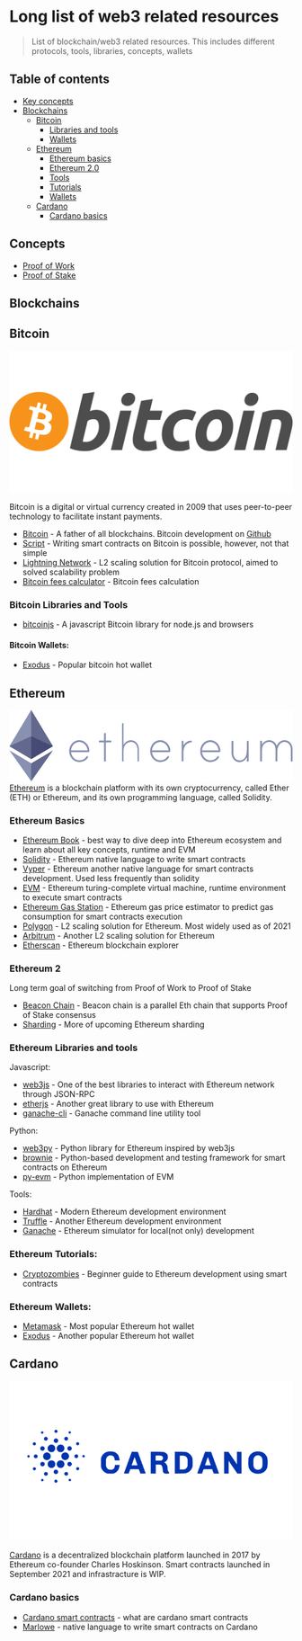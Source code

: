 # Long list of web3 related resources
> List of blockchain/web3 related resources. This includes different protocols, tools, libraries, concepts, wallets

## Table of contents
- [Key concepts](#concepts)
- [Blockchains](#blockchains)
    - [Bitcoin](#bitcoin)
        * [Libraries and tools](#bitcoin-libraries-and-tools)
        * [Wallets](#bitcoin-wallets)
    - [Ethereum](#ethereum)
        * [Ethereum basics](#ethereum-basics)
        * [Ethereum 2.0](#ethereum-2)
        * [Tools](#ethereum-libraries-and-tools)
        * [Tutorials](#ethereum-tutorials)
        * [Wallets](#ethereum-wallets)
    - [Cardano](#cardano)
        * [Cardano basics](#cardano-basics)


## Concepts
- [Proof of Work](https://en.wikipedia.org/wiki/Proof_of_work)
- [Proof of Stake](https://en.wikipedia.org/wiki/Proof_of_stake)

## Blockchains

## Bitcoin
![](images/bitcoin.png)

Bitcoin is a digital or virtual currency created in 2009 that uses peer-to-peer technology to facilitate instant payments.

- [Bitcoin](https://bitcoin.org/en/) - A father of all blockchains. Bitcoin development on [Github](https://github.com/bitcoin)
- [Script](https://en.bitcoin.it/wiki/Script) - Writing smart contracts on Bitcoin is possible, however, not that simple
- [Lightning Network](https://lightning.network/) - L2 scaling solution for Bitcoin protocol, aimed to solved scalability problem
- [Bitcoin fees calculator](https://bitcoinfees.net/) - Bitcoin fees calculation

### Bitcoin Libraries and Tools
- [bitcoinjs](https://github.com/bitcoinjs/bitcoinjs-lib) - A javascript Bitcoin library for node.js and browsers

#### Bitcoin Wallets:
- [Exodus](https://www.exodus.com/) - Popular bitcoin hot wallet


## Ethereum
![](images/ethereum-logo-landscape-purple.png)
[Ethereum](https://ethereum.org/en/)  is a blockchain platform with its own cryptocurrency, called Ether (ETH) or Ethereum, and its own programming language, called Solidity. 

### Ethereum Basics

- [Ethereum Book](https://github.com/ethereumbook/ethereumbook) - best way to dive deep into Ethereum ecosystem and learn about all key concepts, runtime and EVM
- [Solidity](https://github.com/ethereum/solidity) - Ethereum native language to write smart contracts
- [Vyper](https://github.com/vyperlang/vyper) - Ethereum another native language for smart contracts development. Used less frequently than solidity
- [EVM](https://ethereum.org/en/developers/docs/evm/) - Ethereum turing-complete virtual machine, runtime environment to execute smart contracts
- [Ethereum Gas Station](https://ethgasstation.info/) - Ethereum gas price estimator to predict gas consumption for smart contracts execution
- [Polygon](https://github.com/maticnetwork) - L2 scaling solution for Ethereum. Most widely used as of 2021
- [Arbitrum](https://github.com/OffchainLabs/arbitrum) - Another L2 scaling solution for Ethereum
- [Etherscan](https://etherscan.io/) - Ethereum blockchain explorer


### Ethereum 2
Long term goal of switching from Proof of Work to Proof of Stake
- [Beacon Chain](https://ethereum.org/en/eth2/beacon-chain/) - Beacon chain is a parallel Eth chain that supports Proof of Stake consensus
- [Sharding](https://eth.wiki/en/sharding/sharding-roadmap) - More of upcoming Ethereum sharding

### Ethereum Libraries and tools

Javascript:
- [web3js](https://github.com/ChainSafe/web3.js) - One of the best libraries to interact with Ethereum network through JSON-RPC
- [etherjs](https://github.com/ethers-io/ethers.js/) - Another great library to use with Ethereum
- [ganache-cli](https://github.com/trufflesuite/ganache-cli-archive) - Ganache command line utility tool

Python:
- [web3py](https://github.com/ethereum/web3.py) - Python library for Ethereum inspired by web3js
- [brownie](https://github.com/eth-brownie/brownie) - Python-based development and testing framework for smart contracts on Ethereum
- [py-evm](https://github.com/ethereum/py-evm) - Python implementation of EVM

Tools:
- [Hardhat](https://github.com/nomiclabs/hardhat) - Modern Ethereum development environment
- [Truffle](https://github.com/trufflesuite/truffle) - Another Ethereum development environment
- [Ganache](https://github.com/trufflesuite/ganache) - Ethereum simulator for local(not only) development

### Ethereum Tutorials:
- [Cryptozombies](https://cryptozombies.io/en/) - Beginner guide to Ethereum development using smart contracts

### Ethereum Wallets:
- [Metamask](https://metamask.io/) - Most popular Ethereum hot wallet
- [Exodus](https://www.exodus.com/) - Another popular Ethereum hot wallet


## Cardano
![](images/cardano.png)

[Cardano](https://cardano.org/) is a decentralized blockchain platform launched in 2017 by Ethereum co-founder Charles Hoskinson. Smart contracts launched in September 2021 and infrastracture is WIP.

### Cardano basics

- [Cardano smart contracts](https://github.com/cardano-foundation/docs-cardano-org/blob/main/explainers/cardano-explainers/smart-contract-exp.md) - what are cardano smart contracts
- [Marlowe](https://docs.cardano.org/marlowe/learn-about-marlowe) - native language to write smart contracts on Cardano
